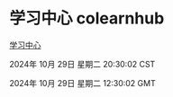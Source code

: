 # 学习中心 colearnhub
[学习中心](http://219.139.197.74:56308/colearnhub/)

2024年 10月 29日 星期二 20:30:02 CST

2024年 10月 29日 星期二 12:30:02 GMT
